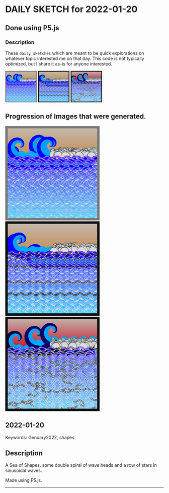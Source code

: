 # DAILY SKETCH for 2022-01-20

## Done using P5.js

### Description

These `daily sketches` which are meant to be quick explorations     on whatever topic interested me on that day. This code is not typically optimized, but I share it as-is     for anyone interested.

<img src = 'images/keep_2022-01-20-22-03-45.png' width = '100'> <img src = 'images/keep_2022-01-20-22-13-19.png' width = '100'> <img src = 'images/keep_2022-01-20-22-51-20.png' width = '100'> 

## Progression of Images that were generated.

<img src = 'images/keep_2022-01-20-22-03-45.png' width = '300'> 
<img src = 'images/keep_2022-01-20-22-13-19.png' width = '300'> 
<img src = 'images/keep_2022-01-20-22-51-20.png' width = '300'> 




## 2022-01-20
Keywords: Genuary2022, shapes
 

## Description 

 A Sea of Shapes. some double spiral of wave heads
 and a row of stars in sinusoidal waves.
 

Made using P5.js. 

-----

